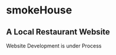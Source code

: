 <h1> smokeHouse </h1>
<h2> A Local Restaurant Website </h2>
<p> Website Development is under Process </p>

